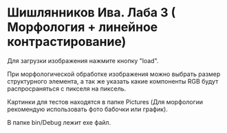 # Шишлянников Ива. Лаба 3 ( Морфология + линейное контрастирование)

Для загрузки изображения нажмите кнопку "load". 

При морфологической обработке изображения можно выбрать размер структурного элемента, а так же указать какие компоненты RGB будут распросраняться с пикселя на пиксель. 

Картинки для тестов находятся в папке Pictures (Для морфологии рекомендую использовать фото бабочки или график).

В папке bin/Debug лежит exe файл.
